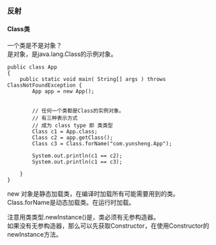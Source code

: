 ### 反射

#### Class类
一个类是不是对象？  
是对象，是java.lang.Class的示例对象。  

```
public class App 
{
    public static void main( String[] args ) throws ClassNotFoundException {
        App app = new App();


        // 任何一个类都是Class的实例对象。
        // 有三种表示方式
        // 成为 class type 即 类类型
        Class c1 = App.class;
        Class c2 = app.getClass();
        Class c3 = Class.forName("com.yunsheng.App");

        System.out.println(c1 == c2);
        System.out.println(c1 == c3);

    }
}
```

new 对象是静态加载类，在编译时加载所有可能需要用到的类。  
Class.forName是动态加载类。在运行时加载。  

注意用类类型.newInstance()是，类必须有无参构造器。  
如果没有无参构造器，那么可以先获取Constructor，在使用Constructor的newInstance方法。  

